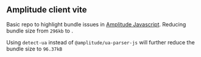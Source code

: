 ## Amplitude client vite

Basic repo to highlight bundle issues in [Amplitude Javascript](https://github.com/amplitude/Amplitude-JavaScript). Reducing bundle size from `296kb` to .

Using `detect-ua` instead of `@amplitude/ua-parser-js` will further reduce the bundle size to `96.37kB`